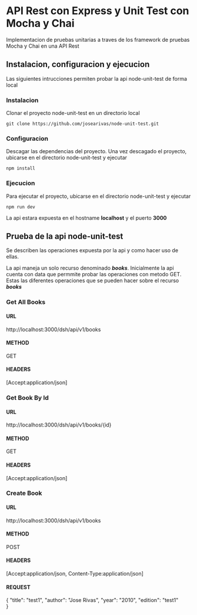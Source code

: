 # API Rest con Express y Unit Test con Mocha y Chai
Implementacion de pruebas unitarias a traves de los framework de pruebas Mocha y Chai en una API Rest

## Instalacion, configuracion y ejecucion
Las siguientes intrucciones permiten probar la api node-unit-test de forma local

### Instalacion
Clonar el proyecto node-unit-test en un directorio local
```
git clone https://github.com/josearivas/node-unit-test.git
```

### Configuracion
Descagar las dependencias del proyecto. Una vez descagado el proyecto, ubicarse en el directorio node-unit-test y ejecutar
```
npm install
```

### Ejecucion
Para ejecutar el proyecto, ubicarse en el directorio node-unit-test y ejecutar
```
npm run dev
```

La api estara expuesta en el hostname **localhost** y el puerto **3000**

## Prueba de la api node-unit-test
Se describen las operaciones expuesta por la api y como hacer uso de ellas.

La api maneja un solo recurso denominado ***books***. Inicialmente la api cuenta con data que permmite probar las operaciones con metodo GET. Estas las diferentes operaciones que se pueden hacer sobre el recurso ***books***

### Get All Books
#### URL 
http://localhost:3000/dsh/api/v1/books
#### METHOD
GET
#### HEADERS
[Accept:application/json]

### Get Book By Id
#### URL
http://localhost:3000/dsh/api/v1/books/{id}
#### METHOD
GET
#### HEADERS
[Accept:application/json]

### Create Book
#### URL
http://localhost:3000/dsh/api/v1/books
#### METHOD
POST
#### HEADERS
[Accept:application/json, Content-Type:application/json]
#### REQUEST
{
  "title": "test1",
  "author": "Jose Rivas",
  "year": "2010",
  "edition": "test1"  
}